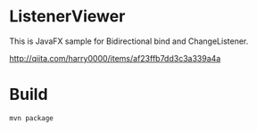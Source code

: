 ListenerViewer
==============

This is JavaFX sample for Bidirectional bind and ChangeListener.

http://qiita.com/harry0000/items/af23ffb7dd3c3a339a4a

Build
==============

`mvn package`
